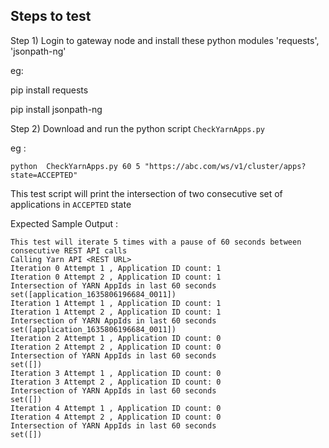 Steps to test
----------------
Step 1) Login to gateway node and install these  python modules 'requests', 'jsonpath-ng'

eg:

pip install requests

pip install jsonpath-ng

Step 2) Download and run the python script `CheckYarnApps.py`

eg :

```
python  CheckYarnApps.py 60 5 "https://abc.com/ws/v1/cluster/apps?state=ACCEPTED"
```

This test script will print the intersection of two consecutive set of applications in  `ACCEPTED` state 

Expected Sample Output :

```
This test will iterate 5 times with a pause of 60 seconds between consecutive REST API calls
Calling Yarn API <REST URL>
Iteration 0 Attempt 1 , Application ID count: 1
Iteration 0 Attempt 2 , Application ID count: 1
Intersection of YARN AppIds in last 60 seconds
set([application_1635806196684_0011])
Iteration 1 Attempt 1 , Application ID count: 1
Iteration 1 Attempt 2 , Application ID count: 1
Intersection of YARN AppIds in last 60 seconds
set([application_1635806196684_0011])
Iteration 2 Attempt 1 , Application ID count: 0
Iteration 2 Attempt 2 , Application ID count: 0
Intersection of YARN AppIds in last 60 seconds
set([])
Iteration 3 Attempt 1 , Application ID count: 0
Iteration 3 Attempt 2 , Application ID count: 0
Intersection of YARN AppIds in last 60 seconds
set([])
Iteration 4 Attempt 1 , Application ID count: 0
Iteration 4 Attempt 2 , Application ID count: 0
Intersection of YARN AppIds in last 60 seconds
set([])
```
